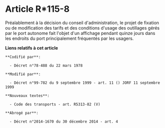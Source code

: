 # Article R*115-8

Préalablement à la décision du conseil d'administration, le projet de fixation ou de modification des tarifs et des
conditions d'usage des outillages gérés par le port autonome fait l'objet d'un affichage pendant quinze jours dans les
endroits du port principalement fréquentés par les usagers.

**Liens relatifs à cet article**

	**Codifié par**:

	  - Décret n°78-488 du 22 mars 1978

	**Modifié par**:

	  - Décret n°99-782 du 9 septembre 1999 - art. 11 () JORF 11 septembre 1999

	**Nouveaux textes**:

	  - Code des transports - art. R5313-82 (V)

	**Abrogé par**:

	  - Décret n°2014-1670 du 30 décembre 2014 - art. 4

